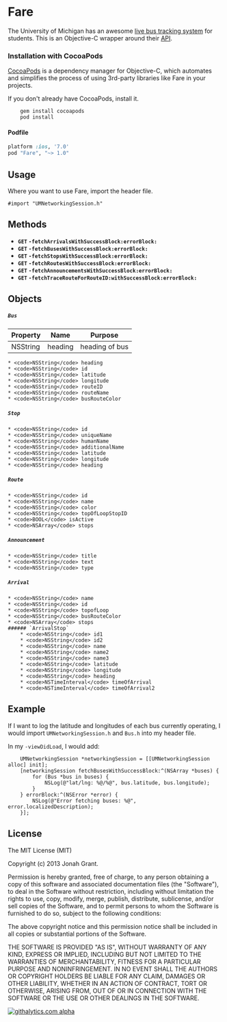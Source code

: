 # Fare
The University of Michigan has an awesome [live bus tracking system](http://mbus.pts.umich.edu/) for students.  This is an Objective-C wrapper around their [API](https://github.com/magic-bus/api-documentation/).

### Installation with CocoaPods

[CocoaPods](http://cocoapods.org) is a dependency manager for Objective-C, which automates and simplifies the process of using 3rd-party libraries like Fare in your projects.

If you don't already have CocoaPods, install it.

		gem install cocoapods
		pod install

#### Podfile

```ruby
platform :ios, '7.0'
pod "Fare", "~> 1.0"
```

## Usage

Where you want to use Fare, import the header file.

````objc
#import "UMNetworkingSession.h"
````

## Methods

- **<code>GET</code> `-fetchArrivalsWithSuccessBlock:errorBlock:`**
- **<code>GET</code> `-fetchBusesWithSuccessBlock:errorBlock:`**
- **<code>GET</code> `-fetchStopsWithSuccessBlock:errorBlock:`**
- **<code>GET</code> `-fetchRoutesWithSuccessBlock:errorBlock:`**
- **<code>GET</code> `-fetchAnnouncementsWithSuccessBlock:errorBlock:`**
- **<code>GET</code> `-fetchTraceRouteForRouteID:withSuccessBlock:errorBlock:`**

## Objects

##### `Bus`
| Property | Name    | Purpose   |
| -------- | --------| --------- |
| NSString | heading | heading of bus |

	* <code>NSString</code> heading
	* <code>NSString</code> id
	* <code>NSString</code> latitude
	* <code>NSString</code> longitude
	* <code>NSString</code> routeID
	* <code>NSString</code> routeName
	* <code>NSString</code> busRouteColor
##### `Stop`
	* <code>NSString</code> id
	* <code>NSString</code> uniqueName
	* <code>NSString</code> humanName
	* <code>NSString</code> additionalName
	* <code>NSString</code> latitude
	* <code>NSString</code> longitude
	* <code>NSString</code> heading
##### `Route`
	* <code>NSString</code> id
	* <code>NSString</code> name 
	* <code>NSString</code> color
	* <code>NSString</code> topOfLoopStopID
	* <code>BOOL</code> isActive
	* <code>NSArray</code> stops
##### `Announcement`
	* <code>NSString</code> title
	* <code>NSString</code> text
	* <code>NSString</code> type
##### `Arrival`
	* <code>NSString</code> name
	* <code>NSString</code> id
	* <code>NSString</code> topofLoop
	* <code>NSString</code> busRouteColor
	* <code>NSArray</code> stops
	###### `ArrivalStop`
		* <code>NSString</code> id1
		* <code>NSString</code> id2
		* <code>NSString</code> name
		* <code>NSString</code> name2
		* <code>NSString</code> name3
		* <code>NSString</code> latitude
		* <code>NSString</code> longitude
		* <code>NSString</code> heading
		* <code>NSTimeInterval</code> timeOfArrival
		* <code>NSTimeInterval</code> timeOfArrival2
		
## Example

If I want to log the latitude and longitudes of each bus currently operating, I would import `UMNetworkingSession.h` and `Bus.h` into my header file.

In my `-viewDidLoad`, I would add:

````objc
    UMNetworkingSession *networkingSession = [[UMNetworkingSession alloc] init];
    [networkingSession fetchBusesWithSuccessBlock:^(NSArray *buses) {
        for (Bus *bus in buses) {
            NSLog(@"lat/lng: %@/%@", bus.latitude, bus.longitude);
        }
    } errorBlock:^(NSError *error) {
        NSLog(@"Error fetching buses: %@", error.localizedDescription);
    }];
````

## License

The MIT License (MIT)

Copyright (c) 2013 Jonah Grant.

Permission is hereby granted, free of charge, to any person obtaining a copy
of this software and associated documentation files (the "Software"), to deal
in the Software without restriction, including without limitation the rights
to use, copy, modify, merge, publish, distribute, sublicense, and/or sell
copies of the Software, and to permit persons to whom the Software is
furnished to do so, subject to the following conditions:

The above copyright notice and this permission notice shall be included in
all copies or substantial portions of the Software.

THE SOFTWARE IS PROVIDED "AS IS", WITHOUT WARRANTY OF ANY KIND, EXPRESS OR
IMPLIED, INCLUDING BUT NOT LIMITED TO THE WARRANTIES OF MERCHANTABILITY,
FITNESS FOR A PARTICULAR PURPOSE AND NONINFRINGEMENT. IN NO EVENT SHALL THE
AUTHORS OR COPYRIGHT HOLDERS BE LIABLE FOR ANY CLAIM, DAMAGES OR OTHER
LIABILITY, WHETHER IN AN ACTION OF CONTRACT, TORT OR OTHERWISE, ARISING FROM,
OUT OF OR IN CONNECTION WITH THE SOFTWARE OR THE USE OR OTHER DEALINGS IN
THE SOFTWARE.

[![githalytics.com alpha](https://cruel-carlota.pagodabox.com/c90b796cb40612af459840b74157e8a8 "githalytics.com")](http://githalytics.com/jonahgrant/fare)
